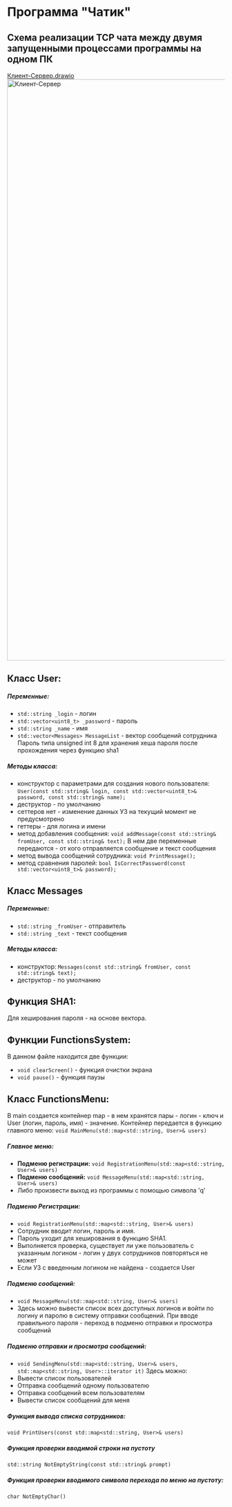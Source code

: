 # Программа "Чатик"
## Схема реализации TCP чата между двумя запущенными процессами программы на одном ПК
[Клиент-Сервер.drawio](https://github.com/user-attachments/files/22582299/-.drawio)
<img width="923" height="1346" alt="Клиент-Сервер" src="https://github.com/user-attachments/assets/15d8462b-8806-48e2-a3eb-0b5aee1d874e" />



## Класс User:
##### Переменные:
- `std::string _login` - логин
- `std::vector<uint8_t> _password` - пароль
- `std::string _name` - имя
- `std::vector<Messages> MessageList` - вектор сообщений сотрудника
Пароль типа unsigned int 8 для хранения хеша пароля после прохождения через функцию sha1
##### Методы класса:
- конструктор с параметрами для создания нового пользователя:
  `User(const std::string& login, const std::vector<uint8_t>& password, const std::string& name);`
- деструктор - по умолчанию
- сеттеров нет - изменение данных УЗ на текущий момент не предусмотрено
- геттеры - для логина и имени
- метод добавления сообщения:
  `void addMessage(const std::string& fromUser, const std::string& text);`
  В нем две переменные передаются - от кого отправляется сообщение и текст сообщения
- метод вывода сообщений сотрудника:
  `void PrintMessage();`
- метод сравнения паролей:
  `bool IsCorrectPassword(const std::vector<uint8_t>& password);`
## Класс Messages
##### Переменные:
- `std::string _fromUser` - отправитель
- `std::string _text` - текст сообщения
##### Методы класса:
- конструктор:
  `Messages(const std::string& fromUser, const std::string& text);`
- деструктор - по умолчанию
## Функция SHA1:
Для хеширования пароля - на основе вектора.
## Функции FunctionsSystem:
В данном файле находится две функции:
- `void clearScreen()` - функция очистки экрана
- `void pause()` - функция паузы
## Класс FunctionsMenu:
В main создается контейнер map - в нем хранятся пары - логин - ключ и User (логин, пароль, имя) - значение.
Контейнер передается в функцию главного меню:
`void MainMenu(std::map<std::string, User>& users)`
##### Главное меню:
- **Подменю регистрации:**
  `void RegistrationMenu(std::map<std::string, User>& users)`
- **Подменю сообщений:**
  `void MessageMenu(std::map<std::string, User>& users)`
- Либо произвести выход из программы с помощью символа 'q'
##### Подменю Регистрации:
- `void RegistrationMenu(std::map<std::string, User>& users)`
- Сотрудник вводит логин, пароль и имя.
- Пароль уходит для хеширования в функцию SHA1.
- Выполняется проверка, существует ли уже пользователь с указанным логином - логин у двух сотрудников повторяться не может
- Если УЗ с введенным логином не найдена - создается User
##### Подменю сообщений:
- `void MessageMenu(std::map<std::string, User>& users)`
- Здесь можно вывести список всех доступных логинов и войти по логину и паролю в систему отправки сообщений. При вводе правильного пароля - переход в подменю отправки и просмотра сообщений
##### Подменю отправки и просмотра сообщений:
- `void SendingMenu(std::map<std::string, User>& users, std::map<std::string, User>::iterator it)`
Здесь можно:
- Вывести список пользователей
- Отправка сообщений одному пользователю
- Отправка сообщений всем пользователям
- Вывести список сообщений для меня
##### Функция вывода списка сотрудников:
`void PrintUsers(const std::map<std::string, User>& users)`
##### Функция проверки вводимой строки на пустоту
`std::string NotEmptyString(const std::string& prompt)`
##### Функция проверки вводимого символа перехода по меню на пустоту:
`char NotEmptyChar()`
